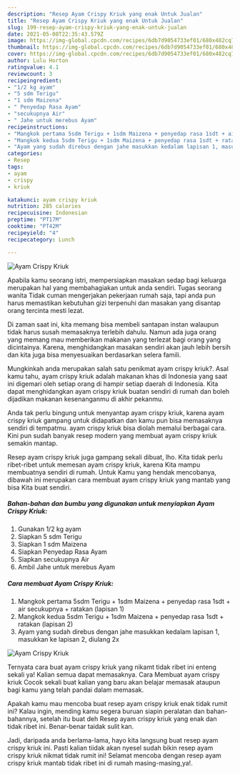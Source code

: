 ```yaml
---
description: "Resep Ayam Crispy Kriuk yang enak Untuk Jualan"
title: "Resep Ayam Crispy Kriuk yang enak Untuk Jualan"
slug: 199-resep-ayam-crispy-kriuk-yang-enak-untuk-jualan
date: 2021-05-08T22:35:43.579Z
image: https://img-global.cpcdn.com/recipes/6db7d9054733ef01/680x482cq70/ayam-crispy-kriuk-foto-resep-utama.jpg
thumbnail: https://img-global.cpcdn.com/recipes/6db7d9054733ef01/680x482cq70/ayam-crispy-kriuk-foto-resep-utama.jpg
cover: https://img-global.cpcdn.com/recipes/6db7d9054733ef01/680x482cq70/ayam-crispy-kriuk-foto-resep-utama.jpg
author: Lulu Horton
ratingvalue: 4.1
reviewcount: 3
recipeingredient:
- "1/2 kg ayam"
- "5 sdm Terigu"
- "1 sdm Maizena"
- " Penyedap Rasa Ayam"
- "secukupnya Air"
- " Jahe untuk merebus Ayam"
recipeinstructions:
- "Mangkok pertama 5sdm Terigu + 1sdm Maizena + penyedap rasa 1sdt + air secukupnya + ratakan (lapisan 1)"
- "Mangkok kedua 5sdm Terigu + 1sdm Maizena + penyedap rasa 1sdt + ratakan (lapisan 2)"
- "Ayam yang sudah direbus dengan jahe masukkan kedalam lapisan 1, masukkan ke lapisan 2, diulang 2x"
categories:
- Resep
tags:
- ayam
- crispy
- kriuk

katakunci: ayam crispy kriuk 
nutrition: 285 calories
recipecuisine: Indonesian
preptime: "PT17M"
cooktime: "PT42M"
recipeyield: "4"
recipecategory: Lunch

---
```



![Ayam Crispy Kriuk](https://img-global.cpcdn.com/recipes/6db7d9054733ef01/680x482cq70/ayam-crispy-kriuk-foto-resep-utama.jpg)

Apabila kamu seorang istri, mempersiapkan masakan sedap bagi keluarga merupakan hal yang membahagiakan untuk anda sendiri. Tugas seorang  wanita Tidak cuman mengerjakan pekerjaan rumah saja, tapi anda pun harus memastikan kebutuhan gizi terpenuhi dan masakan yang disantap orang tercinta mesti lezat.

Di zaman  saat ini, kita memang bisa membeli santapan instan walaupun tidak harus susah memasaknya terlebih dahulu. Namun ada juga orang yang memang mau memberikan makanan yang terlezat bagi orang yang dicintainya. Karena, menghidangkan masakan sendiri akan jauh lebih bersih dan kita juga bisa menyesuaikan berdasarkan selera famili. 



Mungkinkah anda merupakan salah satu penikmat ayam crispy kriuk?. Asal kamu tahu, ayam crispy kriuk adalah makanan khas di Indonesia yang saat ini digemari oleh setiap orang di hampir setiap daerah di Indonesia. Kita dapat menghidangkan ayam crispy kriuk buatan sendiri di rumah dan boleh dijadikan makanan kesenanganmu di akhir pekanmu.

Anda tak perlu bingung untuk menyantap ayam crispy kriuk, karena ayam crispy kriuk gampang untuk didapatkan dan kamu pun bisa memasaknya sendiri di tempatmu. ayam crispy kriuk bisa diolah memalui berbagai cara. Kini pun sudah banyak resep modern yang membuat ayam crispy kriuk semakin mantap.

Resep ayam crispy kriuk juga gampang sekali dibuat, lho. Kita tidak perlu ribet-ribet untuk memesan ayam crispy kriuk, karena Kita mampu membuatnya sendiri di rumah. Untuk Kamu yang hendak mencobanya, dibawah ini merupakan cara membuat ayam crispy kriuk yang mantab yang bisa Kita buat sendiri.

<!--inarticleads1-->

##### Bahan-bahan dan bumbu yang digunakan untuk menyiapkan Ayam Crispy Kriuk:

1. Gunakan 1/2 kg ayam
1. Siapkan 5 sdm Terigu
1. Siapkan 1 sdm Maizena
1. Siapkan  Penyedap Rasa Ayam
1. Siapkan secukupnya Air
1. Ambil  Jahe untuk merebus Ayam




<!--inarticleads2-->

##### Cara membuat Ayam Crispy Kriuk:

1. Mangkok pertama 5sdm Terigu + 1sdm Maizena + penyedap rasa 1sdt + air secukupnya + ratakan (lapisan 1)
1. Mangkok kedua 5sdm Terigu + 1sdm Maizena + penyedap rasa 1sdt + ratakan (lapisan 2)
1. Ayam yang sudah direbus dengan jahe masukkan kedalam lapisan 1, masukkan ke lapisan 2, diulang 2x
<img src="https://img-global.cpcdn.com/steps/f8911fcfeb365592/160x128cq70/ayam-crispy-kriuk-langkah-memasak-3-foto.jpg" alt="Ayam Crispy Kriuk">



Ternyata cara buat ayam crispy kriuk yang nikamt tidak ribet ini enteng sekali ya! Kalian semua dapat memasaknya. Cara Membuat ayam crispy kriuk Cocok sekali buat kalian yang baru akan belajar memasak ataupun bagi kamu yang telah pandai dalam memasak.

Apakah kamu mau mencoba buat resep ayam crispy kriuk enak tidak rumit ini? Kalau ingin, mending kamu segera buruan siapin peralatan dan bahan-bahannya, setelah itu buat deh Resep ayam crispy kriuk yang enak dan tidak ribet ini. Benar-benar taidak sulit kan. 

Jadi, daripada anda berlama-lama, hayo kita langsung buat resep ayam crispy kriuk ini. Pasti kalian tiidak akan nyesel sudah bikin resep ayam crispy kriuk nikmat tidak rumit ini! Selamat mencoba dengan resep ayam crispy kriuk mantab tidak ribet ini di rumah masing-masing,ya!.

